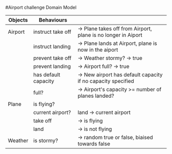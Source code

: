 #Airport challenge Domain Model

|   Objects   |    Behaviours      |                                                                |
|-------------|--------------------|----------------------------------------------------------------|
|Airport      |instruct take off   | -> Plane takes off from Airport, plane is no longer in Aiport  |
|             |instruct landing    | -> Plane lands at Airport, plane is now in the aiport          |
|             |prevent take off    | -> Weather stormy? -> true                                     |
|             |prevent landing     | -> Airport full? -> true                                       |
|             |has default capacity| -> New airport has default capacity if no capacity specified   |
|             |full?               | -> Airport's capacity >= number of planes landed?              |
|Plane        |is flying?          |                                                                |
|             |current airport?    | land -> current airport                                        |
|             |take off            | -> is flying                                                   |
|             |land                | -> is not flying                                               |
|Weather      |is stormy?          | -> random true or false, biaised towards false                 |
